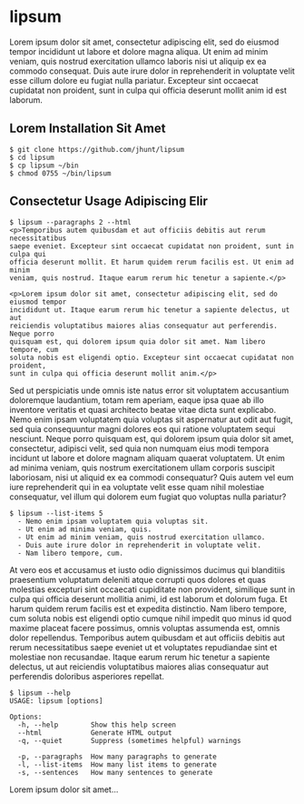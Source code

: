 lipsum
======

Lorem ipsum dolor sit amet, consectetur adipiscing elit, sed do eiusmod
tempor incididunt ut labore et dolore magna aliqua. Ut enim ad minim veniam,
quis nostrud exercitation ullamco laboris nisi ut aliquip ex ea commodo
consequat. Duis aute irure dolor in reprehenderit in voluptate velit esse
cillum dolore eu fugiat nulla pariatur. Excepteur sint occaecat cupidatat
non proident, sunt in culpa qui officia deserunt mollit anim id est laborum.

## Lorem Installation Sit Amet

```
$ git clone https://github.com/jhunt/lipsum
$ cd lipsum
$ cp lipsum ~/bin
$ chmod 0755 ~/bin/lipsum
```

## Consectetur Usage Adipiscing Elir

```
$ lipsum --paragraphs 2 --html
<p>Temporibus autem quibusdam et aut officiis debitis aut rerum necessitatibus
saepe eveniet. Excepteur sint occaecat cupidatat non proident, sunt in culpa qui
officia deserunt mollit. Et harum quidem rerum facilis est. Ut enim ad minim
veniam, quis nostrud. Itaque earum rerum hic tenetur a sapiente.</p>

<p>Lorem ipsum dolor sit amet, consectetur adipiscing elit, sed do eiusmod tempor
incididunt ut. Itaque earum rerum hic tenetur a sapiente delectus, ut aut
reiciendis voluptatibus maiores alias consequatur aut perferendis. Neque porro
quisquam est, qui dolorem ipsum quia dolor sit amet. Nam libero tempore, cum
soluta nobis est eligendi optio. Excepteur sint occaecat cupidatat non proident,
sunt in culpa qui officia deserunt mollit anim.</p>
```

Sed ut perspiciatis unde omnis iste natus error sit voluptatem accusantium
doloremque laudantium, totam rem aperiam, eaque ipsa quae ab illo inventore
veritatis et quasi architecto beatae vitae dicta sunt explicabo. Nemo enim
ipsam voluptatem quia voluptas sit aspernatur aut odit aut fugit, sed quia
consequuntur magni dolores eos qui ratione voluptatem sequi nesciunt. Neque
porro quisquam est, qui dolorem ipsum quia dolor sit amet, consectetur,
adipisci velit, sed quia non numquam eius modi tempora incidunt ut labore et
dolore magnam aliquam quaerat voluptatem. Ut enim ad minima veniam, quis
nostrum exercitationem ullam corporis suscipit laboriosam, nisi ut aliquid
ex ea commodi consequatur? Quis autem vel eum iure reprehenderit qui in ea
voluptate velit esse quam nihil molestiae consequatur, vel illum qui dolorem
eum fugiat quo voluptas nulla pariatur?

```
$ lipsum --list-items 5
  - Nemo enim ipsam voluptatem quia voluptas sit.
  - Ut enim ad minima veniam, quis.
  - Ut enim ad minim veniam, quis nostrud exercitation ullamco.
  - Duis aute irure dolor in reprehenderit in voluptate velit.
  - Nam libero tempore, cum.
```

At vero eos et accusamus et iusto odio dignissimos ducimus qui blanditiis
praesentium voluptatum deleniti atque corrupti quos dolores et quas
molestias excepturi sint occaecati cupiditate non provident, similique sunt
in culpa qui officia deserunt mollitia animi, id est laborum et dolorum
fuga. Et harum quidem rerum facilis est et expedita distinctio. Nam libero
tempore, cum soluta nobis est eligendi optio cumque nihil impedit quo minus
id quod maxime placeat facere possimus, omnis voluptas assumenda est, omnis
dolor repellendus. Temporibus autem quibusdam et aut officiis debitis aut
rerum necessitatibus saepe eveniet ut et voluptates repudiandae sint et
molestiae non recusandae. Itaque earum rerum hic tenetur a sapiente
delectus, ut aut reiciendis voluptatibus maiores alias consequatur aut
perferendis doloribus asperiores repellat.

```
$ lipsum --help
USAGE: lipsum [options]

Options:
  -h, --help        Show this help screen
  --html            Generate HTML output
  -q, --quiet       Suppress (sometimes helpful) warnings

  -p, --paragraphs  How many paragraphs to generate
  -l, --list-items  How many list items to generate
  -s, --sentences   How many sentences to generate

```

Lorem ipsum dolor sit amet...
